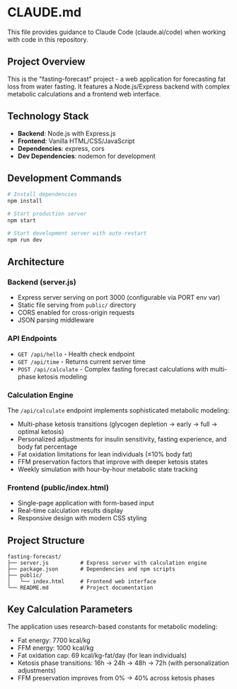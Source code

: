 # CLAUDE.md

This file provides guidance to Claude Code (claude.ai/code) when working with code in this repository.

## Project Overview

This is the "fasting-forecast" project - a web application for forecasting fat loss from water fasting. It features a Node.js/Express backend with complex metabolic calculations and a frontend web interface.

## Technology Stack

- **Backend**: Node.js with Express.js
- **Frontend**: Vanilla HTML/CSS/JavaScript
- **Dependencies**: express, cors
- **Dev Dependencies**: nodemon for development

## Development Commands

```bash
# Install dependencies
npm install

# Start production server
npm start

# Start development server with auto-restart
npm run dev
```

## Architecture

### Backend (server.js)
- Express server serving on port 3000 (configurable via PORT env var)
- Static file serving from `public/` directory
- CORS enabled for cross-origin requests
- JSON parsing middleware

### API Endpoints
- `GET /api/hello` - Health check endpoint
- `GET /api/time` - Returns current server time
- `POST /api/calculate` - Complex fasting forecast calculations with multi-phase ketosis modeling

### Calculation Engine
The `/api/calculate` endpoint implements sophisticated metabolic modeling:
- Multi-phase ketosis transitions (glycogen depletion → early → full → optimal ketosis)
- Personalized adjustments for insulin sensitivity, fasting experience, and body fat percentage
- Fat oxidation limitations for lean individuals (≤10% body fat)
- FFM preservation factors that improve with deeper ketosis states
- Weekly simulation with hour-by-hour metabolic state tracking

### Frontend (public/index.html)
- Single-page application with form-based input
- Real-time calculation results display
- Responsive design with modern CSS styling

## Project Structure

```
fasting-forecast/
├── server.js          # Express server with calculation engine
├── package.json       # Dependencies and npm scripts
├── public/
│   └── index.html     # Frontend web interface
└── README.md          # Project documentation
```

## Key Calculation Parameters

The application uses research-based constants for metabolic modeling:
- Fat energy: 7700 kcal/kg
- FFM energy: 1000 kcal/kg  
- Fat oxidation cap: 69 kcal/kg-fat/day (for lean individuals)
- Ketosis phase transitions: 16h → 24h → 48h → 72h (with personalization adjustments)
- FFM preservation improves from 0% → 40% across ketosis phases